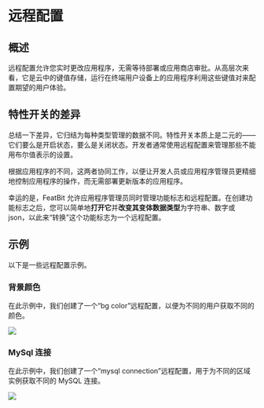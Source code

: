 # 远程配置

## 概述

远程配置允许您实时更改应用程序，无需等待部署或应用商店审批。从高层次来看，它是云中的键值存储，运行在终端用户设备上的应用程序利用这些键值对来配置期望的用户体验。

## 特性开关的差异

总结一下差异，它归结为每种类型管理的数据不同。特性开关本质上是二元的——它们要么是开启状态，要么是关闭状态。开发者通常使用远程配置来管理那些不能用布尔值表示的设置。

根据应用程序的不同，这两者协同工作，以便让开发人员或应用程序管理员更精细地控制应用程序的操作，而无需部署更新版本的应用程序。

幸运的是，FeatBit 允许应用程序管理员同时管理功能标志和远程配置。在创建功能标志之后，您可以简单地**打开它**并**改变其变体数据类型**为字符串、数字或 json，以此来“转换”这个功能标志为一个远程配置。

## 示例

以下是一些远程配置示例。

### 背景颜色

在此示例中，我们创建了一个“bg color”远程配置，以便为不同的用户获取不同的颜色。

![](../../getting-started/assets/remote-config/001.webp)

### MySql 连接

在此示例中，我们创建了一个“mysql connection”远程配置，用于为不同的区域实例获取不同的 MySQL 连接。

![](../../getting-started/assets/remote-config/002.webp)